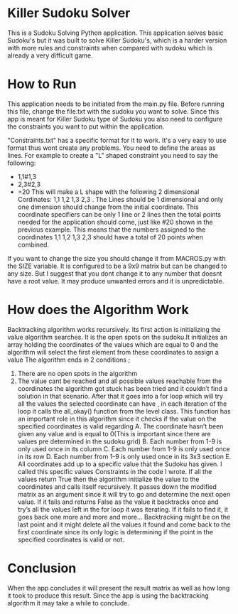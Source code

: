# Killer Sudoku Solver

This is a Sudoku Solving Python application. This application solves basic Sudoku's but it was built to solve Killer Sudoku's, which is a harder version with more rules and constraints when compared with sudoku which is already a very difficult game.

# How to Run
This application needs to be initiated from the main.py file. Before running this file, change the file.txt with the sudoku you want to solve. Since this app is meant for Killer Sudoku type of Sudoku you also need to configure the constraints you want to put within the application.

"Constraints.txt" has a specific format for it to work. It's a very easy to use format thus wont create any problems. You need to define the areas as lines. For example to create a "L" shaped constraint you need to say the following: 
- 1,1#1,3
- 2,3#2,3
- =20
This will make a L shape with the following 2 dimensional Cordinates: 1,1  1,2  1,3  2,3 . The Lines should be 1 dimensional and only one dimension should change from the initial coordinate. This coordinate specifiers can be only 1 line or 2 lines then the total points needed for the application should come, just like #20 shown in the previous example. This means that the numbers assigned to the coordinates 1,1 1,2 1,3 2,3 should have a total of 20 points when combined. 

If you want to change the size you should change it from MACROS.py with the SIZE variable. It is configured to be a 9x9 matrix but can be changed to any size. But I suggest that you dont change it to any number that doesnt have a root value. It may produce unwanted errors and it is unpredictable. 

# How does the Algorithm Work

Backtracking algorithm works recursively. Its first action is initializing the value algorithm searches. It is the open spots on the sudoku.It initializes an array holding the coordinates of the values which are equal to 0 and the algorithm will select the first element from these coordinates to assign a value
The algorithm ends in 2 conditions ;
1. There are no open spots in the algorithm
2. The value cant be reached and all possible values reachable from the coordinates the
algorithm got stuck has been tried and it couldn’t find a solution in that scenario.
After that it goes into a for loop which will try all the values the selected coordinate can have , in each iteration of the loop it calls the all_okay() function from the level class. This function has an important role in this algorithm since it checks if the value on the specified coordinates is valid regarding
A. The coordinate hasn’t been given any value and is equal to 0(This is important since there are values pre determined in the sudoku grid)
B. Each number from 1-9 is only used once in its column
C. Each number from 1-9 is only used once in its row
D. Each number from 1-9 is only used once in its 3x3 section
E. All coordinates add up to a specific value that the Sudoku has given. I called this
specific values Constraints in the code I wrote.
If all the values return True then the algorithm initialize the value to the coordinates and calls itself recursively. It passes down the modified matrix as an argument since it will try to go and determine the next open value.
If it fails and returns False as the value it backtracks once and try’s all the values left in the for loop it was iterating. If it fails to find it, it goes back one more and more and more... Backtracking might be on the last point and it might delete all the values it found and come back to the first coordinate since its only logic is determining if the point in the specified coordinates is valid or not.


# Conclusion 
When the app concludes it will present the result matrix as well as how long it took to produce this result. Since the app is using the backtracking algorithm it may take a while to conclude.
